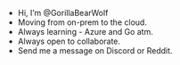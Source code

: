 - Hi, I’m @GorillaBearWolf
- Moving from on-prem to the cloud.
- Always learning - Azure and Go atm.
- Always open to collaborate.
- Send me a message on Discord or Reddit.

<!---
GorillaBearWolf/GorillaBearWolf is a ✨ special ✨ repository because its `README.md` (this file) appears on your GitHub profile.
You can click the Preview link to take a look at your changes.
--->
